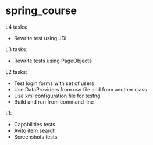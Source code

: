 # spring_course

L4 tasks:
  * Rewrite test using JDI

L3 tasks:
  * Rewrite tests using PageObjects

L2 tasks:
  * Test login forms with set of users
  * Use DataProviders from csv file and from another class
  * Use xml configuration file for testng
  * Build and run from command line

L1:
  * Capabilities tests
  * Avito item search
  * Screenshots tests

